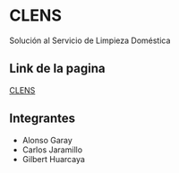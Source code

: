# CLENS

Solución al Servicio de Limpieza Doméstica

## Link de la pagina
[CLENS](https://gilberthuarcaya.github.io/top-v17-frontend-clens/)

## Integrantes
- Alonso Garay
- Carlos Jaramillo
- Gilbert Huarcaya
